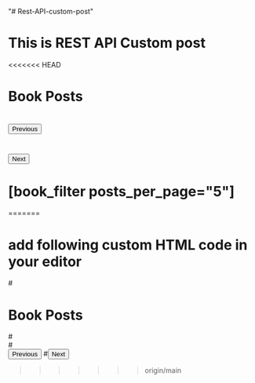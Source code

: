 "# Rest-API-custom-post"
# This is REST API Custom post
<<<<<<< HEAD
# <h1> Book Posts </h1>
# <div id="book-list"></div>
# <div><button id="prev-page">Previous</button>
# <button id="next-page">Next</button></div>
# [book_filter posts_per_page="5"]
=======
# add following custom HTML code in your editor
#<h1> Book Posts </h1>
#<div id="book-list"></div>
#<div><button id="prev-page">Previous</button>
#<button id="next-page">Next</button></div>

>>>>>>> origin/main
